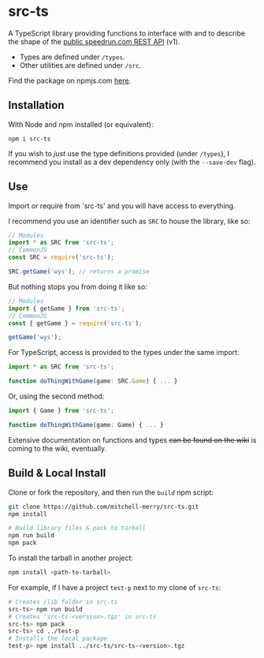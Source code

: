 # src-ts
A TypeScript library providing functions to interface with and to describe the shape of the [public speedrun.com REST API](https://github.com/speedruncomorg/api) (v1).

- Types are defined under `/types`.
- Other utilities are defined under `/src`.

Find the package on npmjs.com [here](https://www.npmjs.com/package/src-ts).

## Installation
With Node and npm installed (or equivalent):
```
npm i src-ts
```
If you wish to *just* use the type definitions provided (under `/types`), I recommend you install as a dev dependency only (with the `--save-dev` flag).

## Use
Import or require from 'src-ts' and you will have access to everything.

I recommend you use an identifier such as `SRC` to house the library, like so:
```js
// Modules
import * as SRC from 'src-ts';
// CommonJS
const SRC = require('src-ts');	

SRC.getGame('wys');	// returns a promise
```

But nothing stops you from doing it like so:
```js
// Modules
import { getGame } from 'src-ts';
// CommonJS
const { getGame } = require('src-ts');

getGame('wys');
```

For TypeScript, access is provided to the types under the same import:
```ts
import * as SRC from 'src-ts';

function doThingWithGame(game: SRC.Game) { ... }
```

Or, using the second method:
```ts
import { Game } from 'src-ts';

function doThingWithGame(game: Game) { ... }
```
Extensive documentation on functions and types ~~can be found on the wiki~~ is coming to the wiki, eventually.

## Build & Local Install
Clone or fork the repository, and then run the `build` npm script:
```bash
git clone https://github.com/mitchell-merry/src-ts.git
npm install

# Build library files & pack to tarball
npm run build
npm pack
```

To install the tarball in another project:
```bash
npm install <path-to-tarball>
```

For example, if I have a project `test-p` next to my clone of `src-ts`:
```bash
# Creates /lib folder in src-ts
src-ts> npm run build
# Creates 'src-ts-<version>.tgz' in src-ts
src-ts> npm pack
src-ts> cd ../test-p
# Installs the local package
test-p> npm install ../src-ts/src-ts-<version>.tgz
```
